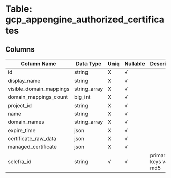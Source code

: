 # Table: gcp_appengine_authorized_certificates

## Columns 

|  Column Name   |  Data Type  | Uniq | Nullable | Description | 
|  ----  | ----  | ----  | ----  | ---- | 
| id | string | X | √ |  | 
| display_name | string | X | √ |  | 
| visible_domain_mappings | string_array | X | √ |  | 
| domain_mappings_count | big_int | X | √ |  | 
| project_id | string | X | √ |  | 
| name | string | X | √ |  | 
| domain_names | string_array | X | √ |  | 
| expire_time | json | X | √ |  | 
| certificate_raw_data | json | X | √ |  | 
| managed_certificate | json | X | √ |  | 
| selefra_id | string | √ | √ | primary keys value md5 | 


